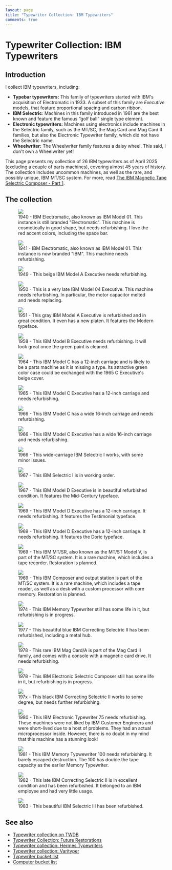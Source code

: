 ```yaml
---
layout: page
title: "Typewriter Collection: IBM Typewriters"
comments: true
---
```


# Typewriter Collection: IBM Typewriters

## Introduction

I collect IBM typewriters, including:

- __Typebar typewriters:__ This family of typewriters started with IBM's acquisition of Electromatic in 1933. A subset of this family are _Executive_ models, that feature proportional spacing and carbon ribbon.
- __IBM Selectric__: Machines in this family introduced in 1961 are the best known and feature the famous “golf ball” single type element.
- __Electronic typewriters:__ Machines using electronics include machines in the Selectric family, such as the MT/SC, the Mag Card and Mag Card II families, but also the Electronic Typewriter family, which did not have the Selectric name.
- __Wheelwriter:__ The Wheelwriter family features a daisy wheel. This said, I don't own a Wheelwriter yet!

This page presents my collection of 26 IBM typewriters as of April 2025 (excluding a couple of parts machines), covering almost 45 years of history. The collection includes uncommon machines, as well as the rare, and possibly unique, IBM MT/SC system. For more, read [The IBM Magnetic Tape Selectric Composer - Part 1](/posts/ibm-mt-sc-1/).

## The collection

<div class="tw-table">

<figure>
    <img src="/assets/pages/typewriter-ibm/IMG_7991.jpg"/>
    <figcaption>1940 - IBM Electromatic, also known as IBM Model 01. This instance is still branded "Electromatic". This machine is cosmetically in good shape, but needs refurbishing. I love the red accent colors, including the space bar.</figcaption>
</figure>
<figure>
    <img src="/assets/pages/typewriter-ibm/IMG_4536.jpg"/>
    <figcaption>1941 - IBM Electromatic, also known as IBM Model 01. This instance is now branded "IBM". This machine needs refurbishing.</figcaption>
</figure>
<figure>
    <img src="/assets/pages/typewriter-ibm/IMG_0310.jpg"/>
    <figcaption>1949 - This beige IBM Model A Executive needs refurbishing.</figcaption>
</figure>
<figure>
    <img src="/assets/pages/typewriter-ibm/IMG_8859.jpg"/>
    <figcaption>1950 - This is a very late IBM Model 04 Executive. This machine needs refurbishing. In particular, the motor capacitor melted and needs replacing.</figcaption>
</figure>
<figure>
    <img src="/assets/pages/typewriter-ibm/IMG_4188.jpg"/>
    <figcaption>1951 - This gray IBM Model A Executive is refurbished and in great condition. It even has a new platen. It features the Modern typeface.</figcaption>
</figure>
<figure>
    <img src="/assets/pages/typewriter-ibm/IMG_0311.jpg"/>
    <figcaption>1958 - This IBM Model B Executive needs refurbishing. It will look great once the green paint is cleaned.</figcaption>
</figure>
<figure>
    <img src="/assets/pages/typewriter-ibm/IMG_0292.jpg"/>
    <figcaption>1964 - This IBM Model C has a 12-inch carriage and is likely to be a parts machine as it is missing a type. Its attractive green color case could be exchanged with the 1965 C Executive's beige cover.</figcaption>
</figure>
<figure>
    <img src="/assets/pages/typewriter-ibm/IMG_0295.jpg"/>
    <figcaption>1965 - This IBM Model C Executive has a 12-inch carriage and needs refurbishing.</figcaption>
</figure>
<figure>
    <img src="/assets/pages/typewriter-ibm/IMG_0294.jpg"/>
    <figcaption>1966 - This IBM Model C has a wide 16-inch carriage and needs refurbishing.</figcaption>
</figure>
<figure>
    <img src="/assets/pages/typewriter-ibm/IMG_0296.jpg"/>
    <figcaption>1966 - This IBM Model C Executive has a wide 16-inch carriage and needs refurbishing.</figcaption>
</figure>
<figure>
    <img src="/assets/pages/typewriter-ibm/IMG_1156.jpg"/>
    <figcaption>1966 - This wide-carriage IBM Selectric I works, with some minor issues.</figcaption>
</figure>
<figure>
    <img src="/assets/pages/typewriter-ibm/IMG_8455.jpg"/>
    <figcaption>1967 - This IBM Selectric I is in working order.</figcaption>
</figure>
<figure>
    <img src="/assets/pages/typewriter-ibm/IMG_4067.jpg"/>
    <figcaption>1967 - This IBM Model D Executive is in beautiful refurbished condition. It features the Mid-Century typeface.</figcaption>
</figure>
<figure>
    <img src="/assets/pages/typewriter-ibm/IMG_0265.jpg"/>
    <figcaption>1969 - This IBM Model D Executive has a 12-inch carriage. It needs refurbishing. It features the Testimonial typeface.</figcaption>
</figure>
<figure>
    <img src="/assets/pages/typewriter-ibm/IMG_0263.jpg"/>
    <figcaption>1969 - This IBM Model D Executive has a 12-inch carriage. It needs refurbishing. It features the Doric typeface.</figcaption>
</figure>
<figure>
    <img src="/assets/pages/typewriter-ibm/IMG_3005.jpg"/>
    <figcaption>1969 - This IBM MT/SR, also known as the MT/ST Model V, is part of the MT/SC system. It is a rare machine, which includes a tape recorder. Restoration is planned.</figcaption>
</figure>
<figure>
    <img src="/assets/pages/typewriter-ibm/IMG_3004.jpg"/>
    <figcaption>1969 - This IBM Composer and output station is part of the MT/SC system. It is a rare machine, which includes a tape reader, as well as a desk with a custom processor with core memory. Restoration is planned.</figcaption>
</figure>
<figure>
    <img src="/assets/pages/typewriter-ibm/IMG_8159.jpg"/>
    <figcaption>1974 - This IBM Memory Typewriter still has some life in it, but refurbishing is in progress.</figcaption>
</figure>
<figure>
    <img src="/assets/pages/typewriter-ibm/IMG_9693.jpg"/>
    <figcaption>1977 - This beautiful blue IBM Correcting Selectric II has been refurbished, including a metal hub.</figcaption>
</figure>
<figure>
    <img src="/assets/pages/typewriter-ibm/IMG_9197.jpg"/>
    <figcaption>1978 - This rare IBM Mag Card/A is part of the Mag Card II family, and comes with a console with a magnetic card drive. It needs refurbishing.</figcaption>
</figure>
<figure>
    <img src="/assets/pages/typewriter-ibm/IMG_1267.jpg"/>
    <figcaption>1978 - This IBM Electronic Selectric Composer still has some life in it, but refurbishing is in progress.</figcaption>
</figure>
<figure>
    <img src="/assets/pages/typewriter-ibm/IMG_8476.jpg"/>
    <figcaption>197x - This black IBM Correcting Selectric II works to some degree, but needs further refurbishing.</figcaption>
</figure>
<figure>
    <img src="/assets/pages/typewriter-ibm/IMG_8240.jpg"/>
    <figcaption>1980 - This IBM Electronic Typewriter 75 needs refurbishing. These machines were not liked by IBM Customer Engineers and were short-lived due to a host of problems. They had an actual microprocessor inside. However, there is no doubt in my mind that this machine has a stunning look!</figcaption>
</figure>
<figure>
    <img src="/assets/pages/typewriter-ibm/IMG_7043.jpg"/>
    <figcaption>1981 - This IBM Memory Typwewriter 100 needs refurbishing. It barely escaped destruction. The 100 has double the tape capacity as the earlier Memory Typewriter.</figcaption>
</figure>
<figure>
    <img src="/assets/pages/typewriter-ibm/IMG_4254.jpg"/>
    <figcaption>1982 - This late IBM Correcting Selectric II is in excellent condition and has been refurbished. It belonged to an IBM employee and had very little usage.</figcaption>
</figure>
<figure>
    <img src="/assets/pages/typewriter-ibm/IMG_4182.jpg"/>
    <figcaption>1983 - This beautiful IBM Selectric III has been refurbished.</figcaption>
</figure>

</div>

## See also

- [Typewriter collection on TWDB](https://typewriterdatabase.com/typewriters.php?hunter_search=3614&collection_search=My+Collection)
- [Typewriter Collection: Future Restorations](/pages/typewriter-collection-future-restorations/)
- [Typewriter collection: Hermes Typewriters](/pages/typewriter-collection-hermes/)
- [Typewriter collection: Varityper](/pages/typewriter-collection-varityper/)
- [Typewriter bucket list](/pages/typewriter-bucket-list/)
- [Computer bucket list](/pages/computer-bucket-list/)
